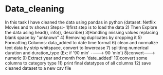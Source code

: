 # Data_cleaning
In this task I have cleaned the data using pandas in python (dataset: Netflix Movies and tv shows)
Steps:-
1)first step is to load the data
2) Then Explore the data using head(), info(), describe()
3)Handling missing values replacing blank space by "unknown"
4) Removing duplicates by dropping it
5) Formatting Columns:
data_added to date time format
6) clean and normalize text data by strip whitspace, convert to lowercase
7) splitting numerical duration and duration_type (Ex: if '90 min' ----> 90   'min')
8)convert---> numeric
9) Extract year and month from 'date_added'
10)convert some columns to category type
11) print final datatypes of all columns
12) save cleaned dataset to a new csv file
